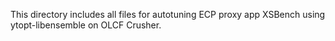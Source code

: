 This directory includes all files for autotuning ECP proxy app XSBench using ytopt-libensemble on OLCF Crusher.
